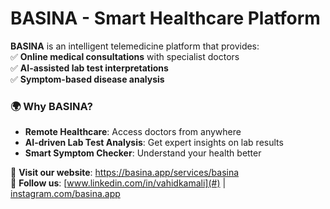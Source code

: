 # BASINA - Smart Healthcare Platform  
**BASINA** is an intelligent telemedicine platform that provides:  
✅ **Online medical consultations** with specialist doctors  
✅ **AI-assisted lab test interpretations**  
✅ **Symptom-based disease analysis**  

### 🌍 Why BASINA?  
- **Remote Healthcare**: Access doctors from anywhere  
- **AI-driven Lab Test Analysis**: Get expert insights on lab results  
- **Smart Symptom Checker**: Understand your health better  

📌 **Visit our website**: https://basina.app/services/basina  
📍 **Follow us**: [www.linkedin.com/in/vahidkamali](#) | [instagram.com/basina.app](#)
